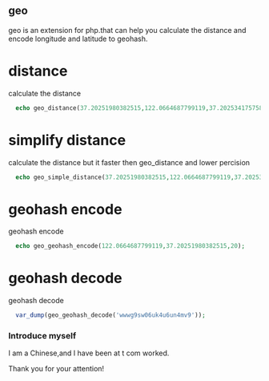 ## geo

geo is an extension for php.that can help you calculate the distance and encode longitude and latitude to geohash.


# distance
calculate the distance
```php
  echo geo_distance(37.20251980382515,122.0664687799119,37.20253417575888,122.0664418307466);
```

# simplify distance
calculate the distance but it faster then geo_distance and lower percision
```php
  echo geo_simple_distance(37.20251980382515,122.0664687799119,37.20253417575888,122.0664418307466);
```

# geohash encode
geohash encode
```php
  echo geo_geohash_encode(122.0664687799119,37.20251980382515,20);
```

# geohash decode
geohash decode
```php
  var_dump(geo_geohash_decode('wwwg9sw06uk4u6un4mv9'));
```


### Introduce myself
I am a Chinese,and I have been at t com worked.


Thank you for your attention!
